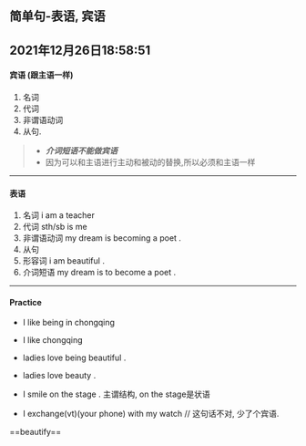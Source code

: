 ## 简单句-表语, 宾语
2021年12月26日18:58:51
----

#### 宾语 (跟主语一样)
1. 名词
2. 代词
3. 非谓语动词
4. 从句.
> * ***介词短语不能做宾语***
> * 因为可以和主语进行主动和被动的替换,所以必须和主语一样

------

#### 表语
1. 名词 i am a teacher 
2. 代词  sth/sb is me
3. 非谓语动词 my dream is becoming a poet .
4. 从句
5. 形容词   i am beautiful .
6. 介词短语 my dream is to become a poet .

---
#### Practice 

* I like being in chongqing
* I like chongqing

* ladies love being beautiful .
* ladies love beauty .

* I smile on the stage . 主谓结构, on the stage是状语

* I exchange(vt)(your phone) with my watch  // 这句话不对, 少了个宾语. 



==beautify==

